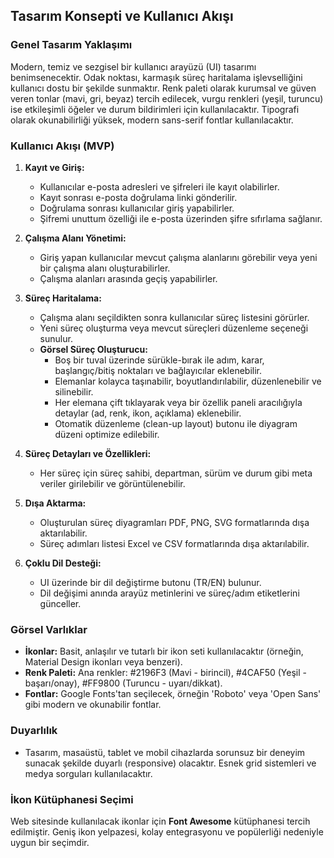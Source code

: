 ## Tasarım Konsepti ve Kullanıcı Akışı

### Genel Tasarım Yaklaşımı
Modern, temiz ve sezgisel bir kullanıcı arayüzü (UI) tasarımı benimsenecektir. Odak noktası, karmaşık süreç haritalama işlevselliğini kullanıcı dostu bir şekilde sunmaktır. Renk paleti olarak kurumsal ve güven veren tonlar (mavi, gri, beyaz) tercih edilecek, vurgu renkleri (yeşil, turuncu) ise etkileşimli öğeler ve durum bildirimleri için kullanılacaktır. Tipografi olarak okunabilirliği yüksek, modern sans-serif fontlar kullanılacaktır.

### Kullanıcı Akışı (MVP)

1.  **Kayıt ve Giriş:**
    *   Kullanıcılar e-posta adresleri ve şifreleri ile kayıt olabilirler.
    *   Kayıt sonrası e-posta doğrulama linki gönderilir.
    *   Doğrulama sonrası kullanıcılar giriş yapabilirler.
    *   Şifremi unuttum özelliği ile e-posta üzerinden şifre sıfırlama sağlanır.

2.  **Çalışma Alanı Yönetimi:**
    *   Giriş yapan kullanıcılar mevcut çalışma alanlarını görebilir veya yeni bir çalışma alanı oluşturabilirler.
    *   Çalışma alanları arasında geçiş yapabilirler.

3.  **Süreç Haritalama:**
    *   Çalışma alanı seçildikten sonra kullanıcılar süreç listesini görürler.
    *   Yeni süreç oluşturma veya mevcut süreçleri düzenleme seçeneği sunulur.
    *   **Görsel Süreç Oluşturucu:**
        *   Boş bir tuval üzerinde sürükle-bırak ile adım, karar, başlangıç/bitiş noktaları ve bağlayıcılar eklenebilir.
        *   Elemanlar kolayca taşınabilir, boyutlandırılabilir, düzenlenebilir ve silinebilir.
        *   Her elemana çift tıklayarak veya bir özellik paneli aracılığıyla detaylar (ad, renk, ikon, açıklama) eklenebilir.
        *   Otomatik düzenleme (clean-up layout) butonu ile diyagram düzeni optimize edilebilir.

4.  **Süreç Detayları ve Özellikleri:**
    *   Her süreç için süreç sahibi, departman, sürüm ve durum gibi meta veriler girilebilir ve görüntülenebilir.

5.  **Dışa Aktarma:**
    *   Oluşturulan süreç diyagramları PDF, PNG, SVG formatlarında dışa aktarılabilir.
    *   Süreç adımları listesi Excel ve CSV formatlarında dışa aktarılabilir.

6.  **Çoklu Dil Desteği:**
    *   UI üzerinde bir dil değiştirme butonu (TR/EN) bulunur.
    *   Dil değişimi anında arayüz metinlerini ve süreç/adım etiketlerini günceller.

### Görsel Varlıklar
*   **İkonlar:** Basit, anlaşılır ve tutarlı bir ikon seti kullanılacaktır (örneğin, Material Design ikonları veya benzeri).
*   **Renk Paleti:** Ana renkler: #2196F3 (Mavi - birincil), #4CAF50 (Yeşil - başarı/onay), #FF9800 (Turuncu - uyarı/dikkat).
*   **Fontlar:** Google Fonts'tan seçilecek, örneğin 'Roboto' veya 'Open Sans' gibi modern ve okunabilir fontlar.

### Duyarlılık
*   Tasarım, masaüstü, tablet ve mobil cihazlarda sorunsuz bir deneyim sunacak şekilde duyarlı (responsive) olacaktır. Esnek grid sistemleri ve medya sorguları kullanılacaktır.




### İkon Kütüphanesi Seçimi
Web sitesinde kullanılacak ikonlar için **Font Awesome** kütüphanesi tercih edilmiştir. Geniş ikon yelpazesi, kolay entegrasyonu ve popülerliği nedeniyle uygun bir seçimdir.


